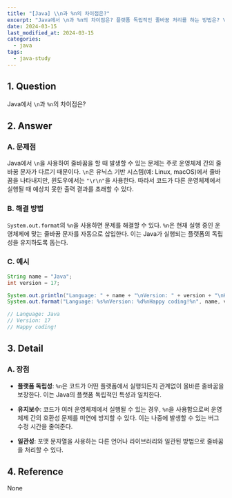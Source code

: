 ```yaml
---
title: "[Java] \\n과 %n의 차이점은?"
excerpt: "Java에서 \n과 %n의 차이점은? 플랫폼 독립적인 줄바꿈 처리를 하는 방법은? \n과 %n을 사용하는 예시는? %n의 장점은?"
date: 2024-03-15
last_modified_at: 2024-03-15
categories:
  - java
tags:
  - java-study
---
```


## 1. Question

Java에서 `\n`과 `%n`의 차이점은?

## 2. Answer

### A. 문제점

Java에서 `\n`을 사용하여 줄바꿈을 할 때 발생할 수 있는 문제는 주로 운영체제 간의 줄바꿈 문자가 다르기 때문이다. `\n`은 유닉스 기반 시스템(예: Linux, macOS)에서 줄바꿈을 나타내지만, 윈도우에서는 `"\r\n"`을 사용한다. 따라서 코드가 다른 운영체제에서 실행될 때 예상치 못한 출력 결과를 초래할 수 있다.

### B. 해결 방법

`System.out.format`의 `%n`을 사용하면 문제를 해결할 수 있다. `%n`은 현재 실행 중인 운영체제에 맞는 줄바꿈 문자를 자동으로 삽입한다. 이는 Java가 실행되는 플랫폼의 독립성을 유지하도록 돕는다.

### C. 예시

```java
String name = "Java";
int version = 17;

System.out.println("Language: " + name + "\nVersion: " + version + "\nHappy coding!");
System.out.format("Language: %s%nVersion: %d%nHappy coding!%n", name, version);

// Language: Java
// Version: 17
// Happy coding!
```

## 3. Detail

### A. 장점

* **플랫폼 독립성**: `%n`은 코드가 어떤 플랫폼에서 실행되든지 관계없이 올바른 줄바꿈을 보장한다. 이는 Java의 플랫폼 독립적인 특성과 일치한다.

* **유지보수**: 코드가 여러 운영체제에서 실행될 수 있는 경우, `%n`을 사용함으로써 운영체제 간의 호환성 문제를 미연에 방지할 수 있다. 이는 나중에 발생할 수 있는 버그 수정 시간을 줄여준다.

* **일관성**: 포맷 문자열을 사용하는 다른 언어나 라이브러리와 일관된 방법으로 줄바꿈을 처리할 수 있다.

## 4. Reference

None